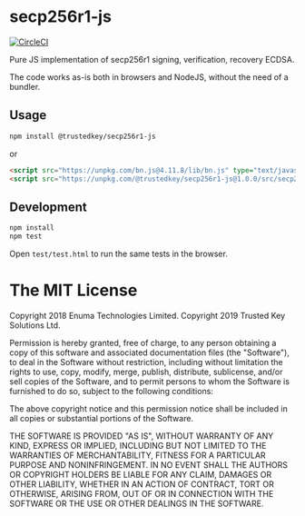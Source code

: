 # secp256r1-js
[![CircleCI](https://circleci.com/gh/trustedkey/secp256r1-js.svg?style=svg)](https://circleci.com/gh/trustedkey/secp256r1-js)

Pure JS implementation of secp256r1 signing, verification, recovery ECDSA.

The code works as-is both in browsers and NodeJS, without the need of a bundler.

## Usage
```sh
npm install @trustedkey/secp256r1-js
```
or
```html
<script src="https://unpkg.com/bn.js@4.11.8/lib/bn.js" type="text/javascript"></script>
<script src="https://unpkg.com/@trustedkey/secp256r1-js@1.0.0/src/secp256r1.js" type="text/javascript"></script>
```

## Development
```sh
npm install
npm test
```

Open `test/test.html` to run the same tests in the browser.

# The MIT License
Copyright 2018 Enuma Technologies Limited.
Copyright 2019 Trusted Key Solutions Ltd.

Permission is hereby granted, free of charge, to any person obtaining a copy of this software and associated documentation files (the "Software"), to deal in the Software without restriction, including without limitation the rights to use, copy, modify, merge, publish, distribute, sublicense, and/or sell copies of the Software, and to permit persons to whom the Software is furnished to do so, subject to the following conditions:

The above copyright notice and this permission notice shall be included in all copies or substantial portions of the Software.

THE SOFTWARE IS PROVIDED "AS IS", WITHOUT WARRANTY OF ANY KIND, EXPRESS OR IMPLIED, INCLUDING BUT NOT LIMITED TO THE WARRANTIES OF MERCHANTABILITY, FITNESS FOR A PARTICULAR PURPOSE AND NONINFRINGEMENT. IN NO EVENT SHALL THE AUTHORS OR COPYRIGHT HOLDERS BE LIABLE FOR ANY CLAIM, DAMAGES OR OTHER LIABILITY, WHETHER IN AN ACTION OF CONTRACT, TORT OR OTHERWISE, ARISING FROM, OUT OF OR IN CONNECTION WITH THE SOFTWARE OR THE USE OR OTHER DEALINGS IN THE SOFTWARE.
